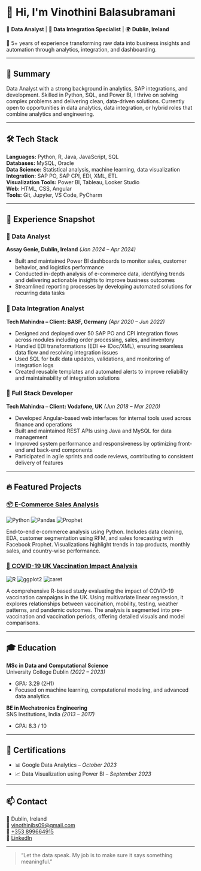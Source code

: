 # 👋 Hi, I'm Vinothini Balasubramani  
💼 **Data Analyst** | 🔗 **Data Integration Specialist** | 🌍 **Dublin, Ireland**

🎯 5+ years of experience transforming raw data into business insights and automation through analytics, integration, and dashboarding.

---

## 🧠 Summary  
Data Analyst with a strong background in analytics, SAP integrations, and development. Skilled in Python, SQL, and Power BI, I thrive on solving complex problems and delivering clean, data-driven solutions. Currently open to opportunities in data analytics, data integration, or hybrid roles that combine analytics and engineering.

---

## 🛠️ Tech Stack  
**Languages:** Python, R, Java, JavaScript, SQL  
**Databases:** MySQL, Oracle  
**Data Science:** Statistical analysis, machine learning, data visualization  
**Integration:** SAP PO, SAP CPI, EDI, XML, ETL  
**Visualization Tools:** Power BI, Tableau, Looker Studio  
**Web:** HTML, CSS, Angular  
**Tools:** Git, Jupyter, VS Code, PyCharm

---

## 💼 Experience Snapshot

### 🔹 **Data Analyst**  
**Assay Genie, Dublin, Ireland** *(Jan 2024 – Apr 2024)*  
- Built and maintained Power BI dashboards to monitor sales, customer behavior, and logistics performance  
- Conducted in-depth analysis of e-commerce data, identifying trends and delivering actionable insights to improve business outcomes  
- Streamlined reporting processes by developing automated solutions for recurring data tasks  

### 🔹 **Data Integration Analyst**  
**Tech Mahindra – Client: BASF, Germany** *(Apr 2020 – Jun 2022)*  
- Designed and deployed over 50 SAP PO and CPI integration flows across modules including order processing, sales, and inventory  
- Handled EDI transformations (EDI ↔️ IDoc/XML), ensuring seamless data flow and resolving integration issues  
- Used SQL for bulk data updates, validations, and monitoring of integration logs  
- Created reusable templates and automated alerts to improve reliability and maintainability of integration solutions  

### 🔹 **Full Stack Developer**  
**Tech Mahindra – Client: Vodafone, UK** *(Jun 2018 – Mar 2020)*  
- Developed Angular-based web interfaces for internal tools used across finance and operations  
- Built and maintained REST APIs using Java and MySQL for data management  
- Improved system performance and responsiveness by optimizing front-end and back-end components  
- Participated in agile sprints and code reviews, contributing to consistent delivery of features  

---

## 🔥 Featured Projects

### [📦 E-Commerce Sales Analysis](https://github.com/VinothiniBS/E-Commerce-Sales-Analysis)  
![Python](https://img.shields.io/badge/Python-3776AB?style=for-the-badge&logo=python&logoColor=white)
![Pandas](https://img.shields.io/badge/Pandas-150458?style=for-the-badge&logo=pandas&logoColor=white)
![Prophet](https://img.shields.io/badge/Facebook%20Prophet-02569B?style=for-the-badge)

End-to-end e-commerce analysis using Python. Includes data cleaning, EDA, customer segmentation using RFM, and sales forecasting with Facebook Prophet. Visualizations highlight trends in top products, monthly sales, and country-wise performance.

### [💉 COVID-19 UK Vaccination Impact Analysis](https://github.com/VinothiniBS/COVID19-UK-Vaccination-Impact)  
![R](https://img.shields.io/badge/R-276DC3?style=for-the-badge&logo=r&logoColor=white)
![ggplot2](https://img.shields.io/badge/ggplot2-2E7CBF?style=for-the-badge)
![caret](https://img.shields.io/badge/Caret-7A4CFE?style=for-the-badge)

A comprehensive R-based study evaluating the impact of COVID-19 vaccination campaigns in the UK. Using multivariate linear regression, it explores relationships between vaccination, mobility, testing, weather patterns, and pandemic outcomes. The analysis is segmented into pre-vaccination and vaccination periods, offering detailed visuals and model comparisons.

---

## 🎓 Education  

**MSc in Data and Computational Science**  
University College Dublin *(2022 – 2023)*  
- GPA: 3.29 (2H1)  
- Focused on machine learning, computational modeling, and advanced data analytics

**BE in Mechatronics Engineering**  
SNS Institutions, India *(2013 – 2017)*  
- GPA: 8.3 / 10

---

## 📜 Certifications  
- 📊 Google Data Analytics – *October 2023*  
- 📈 Data Visualization using Power BI – *September 2023*

---

## 📫 Contact

📍 Dublin, Ireland  
📧 [vinothinibs09@gmail.com](mailto:vinothinibs09@gmail.com)  
📱 [+353 899664915](tel:+353899664915)  
💼 [LinkedIn](https://www.linkedin.com/in/vinothini-balasubramani/)

---

> “Let the data speak. My job is to make sure it says something meaningful.”
